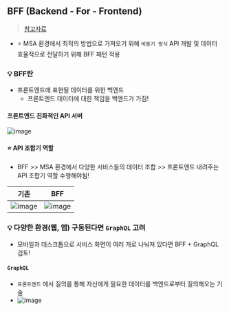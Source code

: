 ## BFF (Backend - For - Frontend) 
> [참고자료](https://tech.kakaopay.com/post/bff_webflux_coroutine/)
- ⭐ MSA 환경에서 최적의 방법으로 가져오기 위해 `비동기 방식` API 개발 및 데이터 효율적으로 전달하기 위해 BFF 패턴 적용

### 💡 BFF란
- 프론트엔드에 표현될 데이터를 위한 백엔드
  - 프론트엔드 데이터에 대한 책임을 백엔드가 가짐!
#### 프론트엔드 친화적인 API 서버 
![image](https://user-images.githubusercontent.com/61215550/229412322-c9ec8292-533e-45da-ba1c-9fde3f92e39b.png)

#### ⭐ API 조합기 역할
- BFF >> MSA 환경에서 다양한 서비스들의 데이터 조합 >> 프론트엔드 내려주는 API 조합기 역할 수행해야됨!



|기존|BFF|
|---|---|
|![image](https://user-images.githubusercontent.com/61215550/229412464-aa068eeb-fa8f-43ee-9a8d-0ae23a4cd027.png)|![image](https://user-images.githubusercontent.com/61215550/229412480-c36f2b48-3163-42bc-8746-d0bab8bbf54f.png)|

### 💡 다양한 환경(웹, 앱) 구동된다면 `GraphQL` 고려
- 모바일과 데스크톱으로 서비스 화면이 여러 개로 나눠져 있다면 BFF + GraphQL 검토!
#### `GraphQL`
- `프론트엔드` 에서 질의를 통해 자신에게 필요한 데이터를 백엔드로부터 질의해오는 기술
- ![image](https://user-images.githubusercontent.com/61215550/229412692-f21aab46-2176-42d7-86e0-a5fbee6d753e.png)
